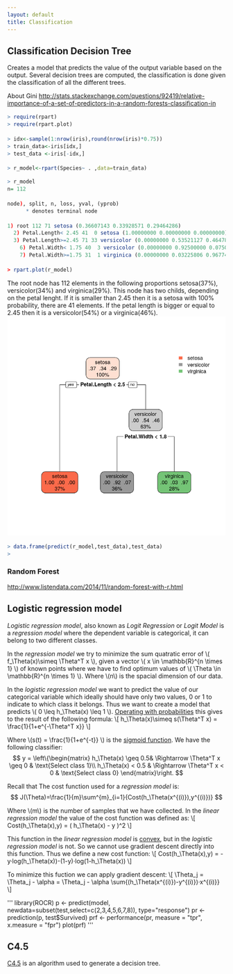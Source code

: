```yaml
---
layout: default
title: Classification 
---
```



## Classification Decision Tree

Creates a model that predicts the value of the output variable based on the output.
Several decision trees are computed, the classification is done given the classification of all the different trees.

About Gini
http://stats.stackexchange.com/questions/92419/relative-importance-of-a-set-of-predictors-in-a-random-forests-classification-in


```R
> require(rpart)
> require(rpart.plot)

> idx<-sample(1:nrow(iris),round(nrow(iris)*0.75))
> train_data<-iris[idx,]
> test_data <-iris[-idx,]

> r_model<-rpart(Species~ . ,data=train_data)


```

```R
> r_model
n= 112 

node), split, n, loss, yval, (yprob)
      * denotes terminal node

1) root 112 71 setosa (0.36607143 0.33928571 0.29464286)  
  2) Petal.Length< 2.45 41  0 setosa (1.00000000 0.00000000 0.00000000) *
  3) Petal.Length>=2.45 71 33 versicolor (0.00000000 0.53521127 0.46478873)  
    6) Petal.Width< 1.75 40  3 versicolor (0.00000000 0.92500000 0.07500000) *
    7) Petal.Width>=1.75 31  1 virginica (0.00000000 0.03225806 0.96774194) *

> rpart.plot(r_model)

```

The root node has 112 elements in the following proportions setosa(37%), versicolor(34%) and virginica(29%). 
This node has two childs, depending on the petal lenght. If it is smaller than 2.45 then it is a setosa with 100% probability, there are 41 elements. If the petal length is bigger or equal to 2.45 then it is a versicolor(54%) or a virginica(46%). 
![png](rpart.png)


```R
> data.frame(predict(r_model,test_data),test_data)
> 
```



### Random Forest

http://www.listendata.com/2014/11/random-forest-with-r.html


## Logistic regression model

*Logistic regression model*, also known as *Logit Regression* or *Logit Model* is a *regression model* where the dependent variable is categorical, it can belong to two different classes.

In the *regression model* we try to minimize the sum quatratic error of \\( f_\Theta(x)\simeq \Theta^T x \\), given a vector \\( x \in \mathbb{R}^{n \times 1} \\) of known points where we have to find optimum values of \\( \Theta \in \mathbb{R}^{n \times 1} \\). Where \\(n\\) is the spacial dimension of our data.

In the *logistic regression model* we want to predict the value of our categorical variable which ideally should have only two values, 0 or 1 to indicate to which class it belongs. Thus we want to create a model that predicts \\( 0 \leq h_\Theta(x) \leq 1 \\). [Operating with probabilities](https://simple.wikipedia.org/wiki/Logistic_Regression) this gives to the result of the following formula:
\\[ h_\Theta(x)\simeq s(\Theta^T x) = \frac{1}{1+e^{-\Theta^T x}} \\]

Where \\(s(t) = \frac{1}{1+e^{-t}} \\) is the [sigmoid function](https://en.wikipedia.org/wiki/Sigmoid_function). We have the following classifier:
$$
 y = \left\{\begin{matrix} 
 h_\Theta(x) \geq  0.5& \Rightarrow  \Theta^T x \geq 0 & \text{Select class 1}\\ 
 h_\Theta(x) <  0.5 & \Rightarrow  \Theta^T x < 0 & \text{Select class 0} 
\end{matrix}\right.
$$

Recall that The cost function used for a *regression model* is:
$$
 J(\Theta)=\frac{1}{m}\sum^{m}_{i=1}{Cost(h_\Theta(x^{(i)}),y^{(i)})}
$$

Where \\(m\\) is the number of samples that we have collected. In the *linear regression model* the value of the cost function was defined as:
\\[ Cost(h_\Theta(x),y) = ( h_\Theta(x) - y )^2 \\]

This function in the *linear regression model* is [convex](http://mathworld.wolfram.com/ConvexFunction.html), but in the *logistic regression model* is not. So we cannot use gradient descent directly into this function. Thus we define a new cost function:
\\[ Cost(h_\Theta(x),y) = -y·log(h_\Theta(x))-(1-y)·log(1-h_\Theta(x)) \\]

To minimize this fuction we can apply gradient descent:
\\[
\Theta_j = \Theta_j - \alpha  = \Theta_j - \alpha \sum{(h_\Theta(x^{(i)})-y^{(i)})·x^{(i)}}
\\]


'''
library(ROCR)
p <- predict(model, newdata=subset(test,select=c(2,3,4,5,6,7,8)), type="response")
pr <- prediction(p, test$Survived)
prf <- performance(pr, measure = "tpr", x.measure = "fpr")
plot(prf)
'''


## C4.5

[C4.5](https://en.wikipedia.org/wiki/C4.5_algorithm) is an algorithm used to generate a decision tree.
